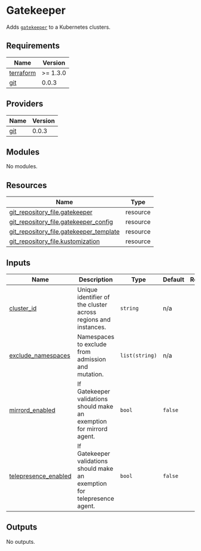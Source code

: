 # Gatekeeper

Adds [`gatekeeper`](https://github.com/open-policy-agent/gatekeeper) to a Kubernetes clusters.

## Requirements

| Name | Version |
|------|---------|
| <a name="requirement_terraform"></a> [terraform](#requirement\_terraform) | >= 1.3.0 |
| <a name="requirement_git"></a> [git](#requirement\_git) | 0.0.3 |

## Providers

| Name | Version |
|------|---------|
| <a name="provider_git"></a> [git](#provider\_git) | 0.0.3 |

## Modules

No modules.

## Resources

| Name | Type |
|------|------|
| [git_repository_file.gatekeeper](https://registry.terraform.io/providers/xenitab/git/0.0.3/docs/resources/repository_file) | resource |
| [git_repository_file.gatekeeper_config](https://registry.terraform.io/providers/xenitab/git/0.0.3/docs/resources/repository_file) | resource |
| [git_repository_file.gatekeeper_template](https://registry.terraform.io/providers/xenitab/git/0.0.3/docs/resources/repository_file) | resource |
| [git_repository_file.kustomization](https://registry.terraform.io/providers/xenitab/git/0.0.3/docs/resources/repository_file) | resource |

## Inputs

| Name | Description | Type | Default | Required |
|------|-------------|------|---------|:--------:|
| <a name="input_cluster_id"></a> [cluster\_id](#input\_cluster\_id) | Unique identifier of the cluster across regions and instances. | `string` | n/a | yes |
| <a name="input_exclude_namespaces"></a> [exclude\_namespaces](#input\_exclude\_namespaces) | Namespaces to exclude from admission and mutation. | `list(string)` | n/a | yes |
| <a name="input_mirrord_enabled"></a> [mirrord\_enabled](#input\_mirrord\_enabled) | If Gatekeeper validations should make an exemption for mirrord agent. | `bool` | `false` | no |
| <a name="input_telepresence_enabled"></a> [telepresence\_enabled](#input\_telepresence\_enabled) | If Gatekeeper validations should make an exemption for telepresence agent. | `bool` | `false` | no |

## Outputs

No outputs.
